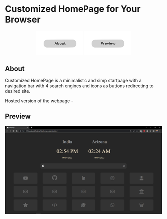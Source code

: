 <h1>Customized HomePage for Your Browser</h1>

<p align="center">
  <a href="#About"><img src="readmesrc/about.png" width="30%"></a>
  <a href="#Preview"><img src="readmesrc/preview.png" width="30%"></a>
</p>

## About
Customized HomePage is a minimalistic and simp startpage with a navigation bar with 4 search engines and icons as buttons redirecting to desired site.
<p> Hosted version of the webpage - <a href="https://bejewelled-seahorse-46f268.netlify.app/"></a> </p>

## Preview
<img src="readmesrc/ss.png">






